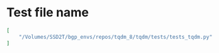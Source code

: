 # Test file name

```json
[
    "/Volumes/SSD2T/bgp_envs/repos/tqdm_8/tqdm/tests/tests_tqdm.py"
]
```
